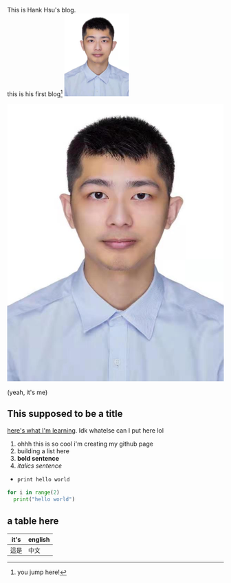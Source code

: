 This is Hank Hsu's blog.  
this is his first blog[^1]
<img src="./images/photo.jpg" alt="hank" width="150">

![](/images/photo.jpg)

(yeah, it's me)


## This supposed to be a title

[here's what I'm learning](https://sp25.datastructur.es/). Idk whatelse can I put here lol

1. ohhh this is so cool i'm creating my github page  
1. building a list here
1. **bold sentence** 
1. *italics sentence* 

- `print hello world`
```python
for i in range(2)
  print("hello world")
```
[^1]: you jump here!  

## a table here

|it's|english|
|-|-|
|這是|中文|
